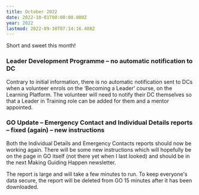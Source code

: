 ```yaml
---
title: October 2022
date: 2022-10-01T00:00:00.000Z
year: 2022
lastmod: 2022-09-30T07:14:16.488Z
---
```

Short and sweet this month!

### Leader Development Programme – no automatic notification to DC

Contrary to initial information, there is no automatic notification sent to DCs when a volunteer enrols on the ‘Becoming a Leader’ course, on the Learning Platform. The volunteer will need to notify their DC themselves so that a Leader in Training role can be added for them and a mentor appointed.

### GO Update – Emergency Contact and Individual Details reports – fixed (again) – new instructions

Both the Individual Details and Emergency Contacts reports should now be working again. There will be some new instructions which will hopefully be on the page in GO itself (not there yet when I last looked) and should be in the next Making Guiding Happen newsletter.

The report is large and will take a few minutes to run. To keep everyone's data secure, the report will be deleted from GO 15 minutes after it has been downloaded.
